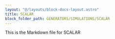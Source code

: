 ```yaml
---
layout: "@/layouts/block-docs-layout.astro"
title: SCALAR
block_folder_path: GENERATORS/SIMULATIONS/SCALAR
---
```


This is the Markdown file for SCALAR

